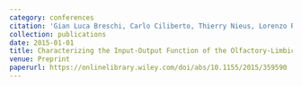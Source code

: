```yaml
---
category: conferences
citation: 'Gian Luca Breschi, Carlo Ciliberto, Thierry Nieus, Lorenzo Rosasco, Stefano Taverna, Michela Chiappalone, and Valentina Pasquale. "Characterizing the Input‐Output Function of the Olfactory‐Limbic Pathway in the Guinea Pig", 2015.'
collection: publications
date: 2015-01-01
title: Characterizing the Input‐Output Function of the Olfactory‐Limbic Pathway in the Guinea Pig
venue: Preprint
paperurl: https://onlinelibrary.wiley.com/doi/abs/10.1155/2015/359590
---
```


